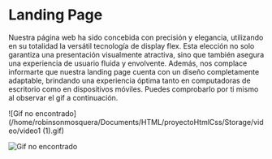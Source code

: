 # Landing Page

Nuestra página web ha sido concebida con precisión y elegancia, utilizando en su totalidad la versátil tecnología de display flex. Esta elección no solo garantiza una presentación visualmente atractiva, sino que también asegura una experiencia de usuario fluida y envolvente. Además, nos complace informarte que nuestra landing page cuenta con un diseño completamente adaptable, brindando una experiencia óptima tanto en computadoras de escritorio como en dispositivos móviles. Puedes comprobarlo por ti mismo al observar el gif a continuación.

![Gif no encontrado](/home/robinsonmosquera/Documents/HTML/proyectoHtmlCss/Storage/video/video1 (1).gif)

![Gif no encontrado](/home/robinsonmosquera/Documents/HTML/proyectoHtmlCss/Storage/video/landingpagemovil.gif)